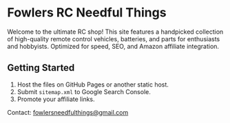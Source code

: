 # Fowlers RC Needful Things

Welcome to the ultimate RC shop! This site features a handpicked collection of high-quality remote control vehicles, batteries, and parts for enthusiasts and hobbyists. Optimized for speed, SEO, and Amazon affiliate integration.

## Getting Started

1. Host the files on GitHub Pages or another static host.
2. Submit `sitemap.xml` to Google Search Console.
3. Promote your affiliate links.

Contact: fowlersneedfulthings@gmail.com
